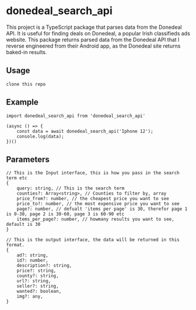 # donedeal_search_api
This project is a TypeScript package that parses data from the Donedeal API. It is useful for finding deals on Donedeal, a popular Irish classifieds ads website. This package returns parsed data from the Donedeal API that I reverse engineered from their Android app, as the Donedeal site returns baked-in results.

## Usage
``` 
clone this repo
```

## Example
```
import donedeal_search_api from 'donedeal_search_api'

(async () => {
    const data = await donedeal_search_api('Iphone 12');
    console.log(data);
})()
```

## Parameters
```
// This is the Input interface, this is how you pass in the search term etc
{
    query: string, // This is the search term
    counties?: Array<string>, // Counties to filter by, array
    price_from?: number, // the cheapest price you want to see
    price_to?: number, // the most expensive price you want to see
    page?: number, // defualt 'items per page' is 30, therefor page 1 is 0-30, page 2 is 30-60, page 3 is 60-90 etc
    items_per_page?: number, // howmany results you want to see, default is 30
}

// This is the output interface, the data will be returned in this format.
{
    ad?: string,
    id?: number,
    description?: string,
    price?: string,
    county?: string,
    url?: string,
    seller?: string,
    wanted?: boolean,
    img?: any,
}
```
